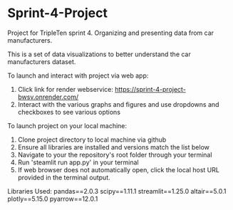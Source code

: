 # Sprint-4-Project
Project for TripleTen sprint 4. Organizing and presenting data from car manufacturers.

This is a set of data visualizations to better understand the car manufacturers dataset.

To launch and interact with project via web app:
1. Click link for render webservice: https://sprint-4-project-bwsv.onrender.com/
2. Interact with the various graphs and figures and use dropdowns and checkboxes to see various options

To launch project on your local machine:
1. Clone project directory to local machine via github
2. Ensure all libraries are installed and versions match the list below
3. Navigate to your the repository's root folder through your terminal
4. Run 'steamlit run app.py' in your terminal
5. If web browser does not automatically open, click the local host URL provided in the terminal output.

Libraries Used: 
pandas==2.0.3
scipy==1.11.1
streamlit==1.25.0
altair==5.0.1
plotly==5.15.0
pyarrow==12.0.1